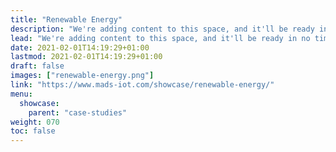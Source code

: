```yaml
---
title: "Renewable Energy"
description: "We're adding content to this space, and it'll be ready in no time! Hang tight :)"
lead: "We're adding content to this space, and it'll be ready in no time! Hang tight :)"
date: 2021-02-01T14:19:29+01:00
lastmod: 2021-02-01T14:19:29+01:00
draft: false
images: ["renewable-energy.png"]
link: "https://www.mads-iot.com/showcase/renewable-energy/"
menu:
  showcase:
    parent: "case-studies"
weight: 070
toc: false
---
```

